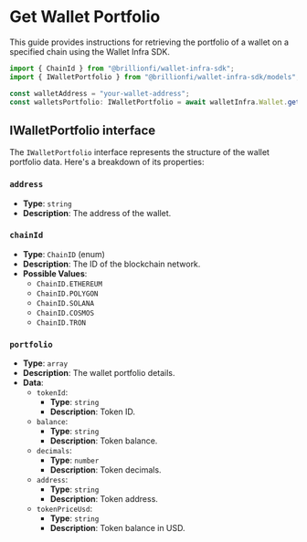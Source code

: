 # Get Wallet Portfolio

This guide provides instructions for retrieving the portfolio of a wallet on a specified chain using the Wallet Infra SDK.

```ts
import { ChainId } from "@brillionfi/wallet-infra-sdk";
import { IWalletPortfolio } from "@brillionfi/wallet-infra-sdk/models";

const walletAddress = "your-wallet-address";
const walletsPortfolio: IWalletPortfolio = await walletInfra.Wallet.getPortfolio(walletAddress, ChainId.ETHEREUM);
```

## IWalletPortfolio interface

The `IWalletPortfolio` interface represents the structure of the wallet portfolio data. Here's a breakdown of its properties:

### `address`

- **Type**: `string`
- **Description**: The address of the wallet.

### `chainId`

- **Type**: `ChainID` (enum)
- **Description**: The ID of the blockchain network.
- **Possible Values**:
  - `ChainID.ETHEREUM`
  - `ChainID.POLYGON`
  - `ChainID.SOLANA`
  - `ChainID.COSMOS`
  - `ChainID.TRON`

### `portfolio`

- **Type**: `array`
- **Description**: The wallet portfolio details.
- **Data**:
  - `tokenId`:
    - **Type**: `string`
    - **Description**: Token ID.
  - `balance`:
    - **Type**: `string`
    - **Description**: Token balance.
  - `decimals`:
    - **Type**: `number`
    - **Description**: Token decimals.
  - `address`:
    - **Type**: `string`
    - **Description**: Token address.
  - `tokenPriceUsd`:
    - **Type**: `string`
    - **Description**: Token balance in USD.
